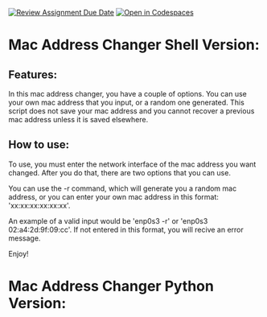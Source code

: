 [![Review Assignment Due Date](https://classroom.github.com/assets/deadline-readme-button-22041afd0340ce965d47ae6ef1cefeee28c7c493a6346c4f15d667ab976d596c.svg)](https://classroom.github.com/a/tp86o73G)
[![Open in Codespaces](https://classroom.github.com/assets/launch-codespace-2972f46106e565e64193e422d61a12cf1da4916b45550586e14ef0a7c637dd04.svg)](https://classroom.github.com/open-in-codespaces?assignment_repo_id=17729447)

# Mac Address Changer Shell Version:
## Features:
In this mac address changer, you have a couple of options. You can use your own mac address that you input, or a random one generated. This script does not save your mac address and you cannot recover a previous mac address unless it is saved elsewhere.
## How to use:
To use, you must enter the network interface of the mac address you want changed. After you do that, there are two options that you can use.

You can use the -r command, which will generate you a random mac address, or you can enter your own mac address in this format: 'xx:xx:xx:xx:xx:xx'.

An example of a valid input would be 'enp0s3 -r' or 'enp0s3 02:a4:2d:9f:09:cc'. If not entered in this format, you will recive an error message.

Enjoy!

# Mac Address Changer Python Version: